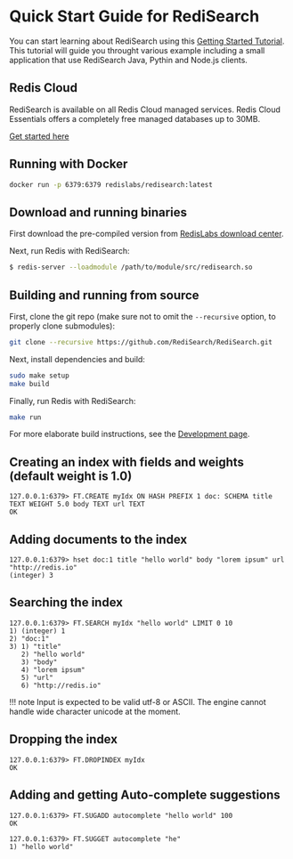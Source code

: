 
# Quick Start Guide for RediSearch

You can start learning about RediSearch using this [Getting Started Tutorial](https://github.com/RediSearch/redisearch-getting-started). This tutorial will guide you throught various example including a small application that use RediSearch Java, Pythin and Node.js clients.

## Redis Cloud

RediSearch is available on all Redis Cloud managed services.  Redis Cloud Essentials offers a completely free managed databases up to 30MB.

[Get started here](https://redislabs.com/try-free/)

## Running with Docker

```sh
docker run -p 6379:6379 redislabs/redisearch:latest
```

## Download and running binaries

First download the pre-compiled version from [RedisLabs download center](https://redislabs.com/download-center/modules/).

Next, run Redis with RediSearch: 

```sh
$ redis-server --loadmodule /path/to/module/src/redisearch.so
```

## Building and running from source

First, clone the git repo (make sure not to omit the `--recursive` option, to properly clone submodules):

```sh
git clone --recursive https://github.com/RediSearch/RediSearch.git
```

Next, install dependencies and build:

```sh
sudo make setup
make build
```

Finally, run Redis with RediSearch:

```sh
make run
```

For more elaborate build instructions, see the [Development page](Development.md).

## Creating an index with fields and weights (default weight is 1.0)

```
127.0.0.1:6379> FT.CREATE myIdx ON HASH PREFIX 1 doc: SCHEMA title TEXT WEIGHT 5.0 body TEXT url TEXT
OK 

```

## Adding documents to the index
```
127.0.0.1:6379> hset doc:1 title "hello world" body "lorem ipsum" url "http://redis.io" 
(integer) 3
```

## Searching the index

```
127.0.0.1:6379> FT.SEARCH myIdx "hello world" LIMIT 0 10
1) (integer) 1
2) "doc:1"
3) 1) "title"
   2) "hello world"
   3) "body"
   4) "lorem ipsum"
   5) "url"
   6) "http://redis.io"
```

!!! note
    Input is expected to be valid utf-8 or ASCII. The engine cannot handle wide character unicode at the moment. 


## Dropping the index

```
127.0.0.1:6379> FT.DROPINDEX myIdx 
OK
```

## Adding and getting Auto-complete suggestions

```
127.0.0.1:6379> FT.SUGADD autocomplete "hello world" 100
OK

127.0.0.1:6379> FT.SUGGET autocomplete "he"
1) "hello world"

```
